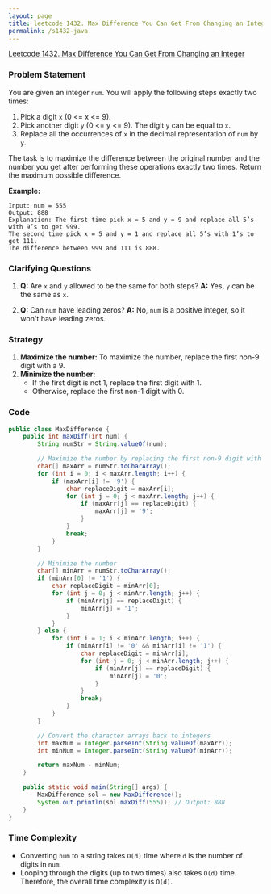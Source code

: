 ```yaml
---
layout: page
title: leetcode 1432. Max Difference You Can Get From Changing an Integer
permalink: /s1432-java
---
```

[Leetcode 1432. Max Difference You Can Get From Changing an Integer](https://algoadvance.github.io/algoadvance/l1432)
### Problem Statement

You are given an integer `num`. You will apply the following steps exactly two times:

1. Pick a digit `x` (0 <= x <= 9).
2. Pick another digit `y` (0 <= y <= 9). The digit `y` can be equal to `x`.
3. Replace all the occurrences of `x` in the decimal representation of `num` by `y`.

The task is to maximize the difference between the original number and the number you get after performing these operations exactly two times. Return the maximum possible difference.

**Example:**
```
Input: num = 555
Output: 888
Explanation: The first time pick x = 5 and y = 9 and replace all 5’s with 9’s to get 999.
The second time pick x = 5 and y = 1 and replace all 5’s with 1’s to get 111.
The difference between 999 and 111 is 888.
```

### Clarifying Questions

1. **Q:** Are `x` and `y` allowed to be the same for both steps?
   **A:** Yes, `y` can be the same as `x`.

2. **Q:** Can `num` have leading zeros?
   **A:** No, `num` is a positive integer, so it won't have leading zeros.

### Strategy

1. **Maximize the number:** To maximize the number, replace the first non-9 digit with a 9.
2. **Minimize the number:** 
   - If the first digit is not 1, replace the first digit with 1.
   - Otherwise, replace the first non-1 digit with 0.

### Code

```java
public class MaxDifference {
    public int maxDiff(int num) {
        String numStr = String.valueOf(num);

        // Maximize the number by replacing the first non-9 digit with 9
        char[] maxArr = numStr.toCharArray();
        for (int i = 0; i < maxArr.length; i++) {
            if (maxArr[i] != '9') {
                char replaceDigit = maxArr[i];
                for (int j = 0; j < maxArr.length; j++) {
                    if (maxArr[j] == replaceDigit) {
                        maxArr[j] = '9';
                    }
                }
                break;
            }
        }

        // Minimize the number 
        char[] minArr = numStr.toCharArray();
        if (minArr[0] != '1') {
            char replaceDigit = minArr[0];
            for (int j = 0; j < minArr.length; j++) {
                if (minArr[j] == replaceDigit) {
                    minArr[j] = '1';
                }
            }
        } else {
            for (int i = 1; i < minArr.length; i++) {
                if (minArr[i] != '0' && minArr[i] != '1') {
                    char replaceDigit = minArr[i];
                    for (int j = 0; j < minArr.length; j++) {
                        if (minArr[j] == replaceDigit) {
                            minArr[j] = '0';
                        }
                    }
                    break;
                }
            }
        }

        // Convert the character arrays back to integers
        int maxNum = Integer.parseInt(String.valueOf(maxArr));
        int minNum = Integer.parseInt(String.valueOf(minArr));

        return maxNum - minNum;
    }

    public static void main(String[] args) {
        MaxDifference sol = new MaxDifference();
        System.out.println(sol.maxDiff(555)); // Output: 888
    }
}
```

### Time Complexity

- Converting `num` to a string takes `O(d)` time where `d` is the number of digits in `num`.
- Looping through the digits (up to two times) also takes `O(d)` time.
Therefore, the overall time complexity is `O(d)`.
